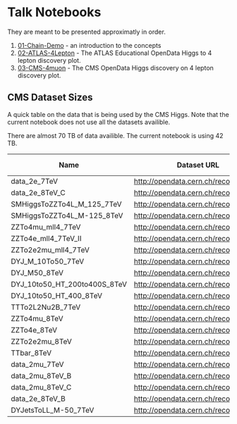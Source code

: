 # Talk Notebooks

They are meant to be presented approximatly in order.

1. [01-Chain-Demo](01-Chain-Demo.ipynb) - an introduction to the concepts
1. [02-ATLAS-4Lepton](02-ATLAS-4Lepton.ipynb) - The ATLAS Educational OpenData Higgs to 4 lepton discovery plot.
1. [03-CMS-4muon](03-CMS-4muon.ipynb) - The CMS OpenData Higgs discovery on 4 lepton discovery plot.

## CMS Dataset Sizes

A quick table on the data that is being used by the CMS Higgs. Note that the current notebook does not use all the datasets availible.

There are almost 70 TB of data availible. The current notebook is using 42 TB.

| Name                         | Dataset URL                          | Size (GB) | Used? |
|------------------------------|--------------------------------------|-----------|-------|
| data_2e_7TeV                 | http://opendata.cern.ch/record/16    | 6700      | Y     |
| data_2e_8TeV_C               | http://opendata.cern.ch/record/6003  | 6400      | Y     |
| SMHiggsToZZTo4L_M_125_7TeV   | http://opendata.cern.ch/record/1507  | 58.2      | Y     |
| SMHiggsToZZTo4L_M-125_8TeV   | http://opendata.cern.ch/record/9356  | 106.2     | Y     |
| ZZTo4mu_mll4_7TeV            | http://opendata.cern.ch/record/1651  | 263       | Y     |
| ZZTo4e_mll4_7TeV_II          | http://opendata.cern.ch/record/1648  | 258       | Y     |
| ZZTo2e2mu_mll4_7TeV          | http://opendata.cern.ch/record/1382  | 260       | Y     |
| DYJ_M_10To50_7TeV            | http://opendata.cern.ch/record/1393  | 6100      | Y     |
| DYJ_M50_8TeV                 | http://opendata.cern.ch/record/7731  | 9200      | Y     |
| DYJ_10to50_HT_200to400S_8TeV | http://opendata.cern.ch/record/7727  | 1500      | Y     |
| DYJ_10to50_HT_400_8TeV       | http://opendata.cern.ch/record/7728  | 875       | Y     |
| TTTo2L2Nu2B_7TeV             | http://opendata.cern.ch/record/1360  | 2100      | Y     |
| ZZTo4mu_8TeV                 | http://opendata.cern.ch/record/10071 | 442       | Y     |
| ZZTo4e_8TeV                  | http://opendata.cern.ch/record/10065 | 430       | Y     |
| ZZTo2e2mu_8TeV               | http://opendata.cern.ch/record/10054 | 466       | Y     |
| TTbar_8TeV                   | http://opendata.cern.ch/record/9518  | 2300      | Y     |
| data_2mu_7TeV                | http://opendata.cern.ch/record/17    | 5300      | Y     |
| data_2mu_8TeV_B              | http://opendata.cern.ch/record/6004  | 8700      | N     |
| data_2mu_8TeV_C              | http://opendata.cern.ch/record/6030  | 1070      | N     |
| data_2e_8TeV_B               | http://opendata.cern.ch/record/6029  | 9400      | N     |
| DYJetsToLL_M-50_7TeV         | http://opendata.cern.ch/record/1394  | 6000      | N     |